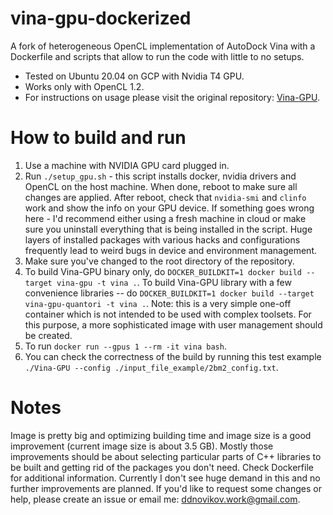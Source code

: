 # vina-gpu-dockerized 

A fork of heterogeneous OpenCL implementation of AutoDock Vina with a Dockerfile and scripts that allow to run the code with little to no setups.
 
- Tested on Ubuntu 20.04 on GCP with Nvidia T4 GPU.
- Works only with OpenCL 1.2.
- For instructions on usage please visit the original repository: [Vina-GPU](https://github.com/DeltaGroupNJUPT/Vina-GPU).

# How to build and run

1. Use a machine with NVIDIA GPU card plugged in. 
2. Run `./setup_gpu.sh` - this script installs docker, nvidia drivers and OpenCL on the host machine. When done, reboot to make sure all changes are applied. After reboot, check that `nvidia-smi` and `clinfo` work and show the info on your GPU device. If something goes wrong here - I'd recommend either using a fresh machine in cloud or make sure you uninstall everything that is being installed in the script. Huge layers of installed packages with various hacks and configurations frequently lead to weird bugs in device and environment management.
3. Make sure you've changed to the root directory of the repository.
4. To build Vina-GPU binary only, do `DOCKER_BUILDKIT=1 docker build --target vina-gpu -t vina .`. To build Vina-GPU library with a few convenience libraries -- do `DOCKER_BUILDKIT=1 docker build --target vina-gpu-quantori -t vina .`. Note: this is a very simple one-off container which is not intended to be used with complex toolsets. For this purpose, a more sophisticated image with user management should be created.
5. To run `docker run --gpus 1 --rm -it vina bash`. 
6. You can check the correctness of the build by running this test example `./Vina-GPU --config ./input_file_example/2bm2_config.txt`.

# Notes

Image is pretty big and optimizing building time and image size is a good improvement (current image size is about 3.5 GB). Mostly those improvements should be about selecting particular parts of C++ libraries to be built and getting rid of the packages you don't need. Check Dockerfile for additional information. 
Currently I don't see huge demand in this and no further improvements are planned. If you'd like to request some changes or help, please create an issue or email me: ddnovikov.work@gmail.com.
